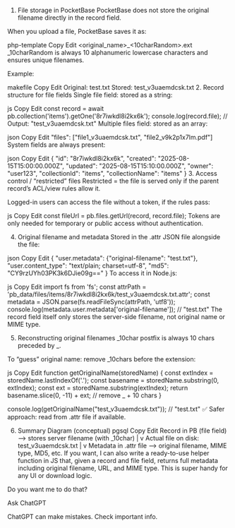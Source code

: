 1. File storage in PocketBase
PocketBase does not store the original filename directly in the record field.

When you upload a file, PocketBase saves it as:

php-template
Copy
Edit
<original_name>_<10charRandom>.ext
_10charRandom is always 10 alphanumeric lowercase characters and ensures unique filenames.

Example:

makefile
Copy
Edit
Original: test.txt
Stored:   test_v3uaemdcsk.txt
2. Record structure for file fields
Single file field: stored as a string:

js
Copy
Edit
const record = await pb.collection('items').getOne('8r7iwkdl8i2kx6k');
console.log(record.file);
// Output: "test_v3uaemdcsk.txt"
Multiple files field: stored as an array:

json
Copy
Edit
"files": ["file1_v3uaemdcsk.txt", "file2_v9k2p1x7lm.pdf"]
System fields are always present:

json
Copy
Edit
{
  "id": "8r7iwkdl8i2kx6k",
  "created": "2025-08-15T15:00:00.000Z",
  "updated": "2025-08-15T15:10:00.000Z",
  "owner": "user123",
  "collectionId": "items",
  "collectionName": "items"
}
3. Access control / “restricted” files
Restricted = the file is served only if the parent record’s ACL/view rules allow it.

Logged-in users can access the file without a token, if the rules pass:

js
Copy
Edit
const fileUrl = pb.files.getUrl(record, record.file);
Tokens are only needed for temporary or public access without authentication.

4. Original filename and metadata
Stored in the .attr JSON file alongside the file:

json
Copy
Edit
{
  "user.metadata": {"original-filename": "test.txt"},
  "user.content_type": "text/plain; charset=utf-8",
  "md5": "CY9rzUYh03PK3k6DJie09g=="
}
To access it in Node.js:

js
Copy
Edit
import fs from 'fs';
const attrPath = 'pb_data/files/items/8r7iwkdl8i2kx6k/test_v3uaemdcsk.txt.attr';
const metadata = JSON.parse(fs.readFileSync(attrPath, 'utf8'));
console.log(metadata.user.metadata['original-filename']); // "test.txt"
The record field itself only stores the server-side filename, not original name or MIME type.

5. Reconstructing original filenames
_10char postfix is always 10 chars preceded by _.

To “guess” original name: remove _10chars before the extension:

js
Copy
Edit
function getOriginalName(storedName) {
  const extIndex = storedName.lastIndexOf('.');
  const basename = storedName.substring(0, extIndex);
  const ext = storedName.substring(extIndex);
  return basename.slice(0, -11) + ext; // remove _ + 10 chars
}

console.log(getOriginalName("test_v3uaemdcsk.txt")); // "test.txt"
✅ Safer approach: read from .attr file if available.

6. Summary Diagram (conceptual)
pgsql
Copy
Edit
Record in PB (file field) --> stores server filename (with _10char)
        |
        v
Actual file on disk: test_v3uaemdcsk.txt
        |
        v
Metadata in .attr file --> original filename, MIME type, MD5, etc.
If you want, I can also write a ready-to-use helper function in JS that, given a record and file field, returns full metadata including original filename, URL, and MIME type. This is super handy for any UI or download logic.

Do you want me to do that?









Ask ChatGPT





ChatGPT can make mistakes. Check important info.